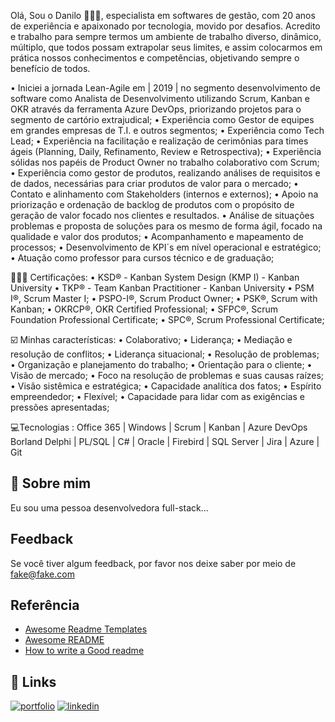 
Olá,
Sou o Danilo 🙋🏻‍♂️, especialista em softwares de gestão, com 20 anos de experiência e apaixonado por tecnologia, movido por desafios. Acredito e trabalho para sempre termos um ambiente de trabalho diverso, dinâmico, múltiplo, que todos possam extrapolar seus limites, e assim colocarmos em prática nossos conhecimentos e competências, objetivando sempre o benefício de todos.

•	Iniciei a jornada Lean-Agile em | 2019 | no segmento desenvolvimento de software como Analista de Desenvolvimento utilizando Scrum, Kanban e OKR através da ferramenta Azure DevOps, priorizando projetos para o segmento de cartório extrajudical;
•	Experiência como Gestor de equipes em grandes empresas de T.I. e outros segmentos;
•	Experiência como Tech Lead;
•	Experiência na facilitação e realização de cerimônias para times ágeis (Planning, Daily, Refinamento, Review e Retrospectiva);
•	Experiência sólidas nos papéis de Product Owner no trabalho colaborativo com Scrum;
•	Experiência como gestor de produtos, realizando análises de requisitos e de dados, necessárias para criar produtos de valor para o mercado;
•	Contato e alinhamento com Stakeholders (internos e externos);
•	Apoio na priorização e ordenação de backlog de produtos com o propósito de geração de valor focado nos clientes e resultados.
•	Análise de situações problemas e proposta de soluções para os mesmo de forma ágil, focado na qualidade e valor dos produtos;
•      Acompanhamento e mapeamento de processos;
•	Desenvolvimento de KPI´s em nível operacional e estratégico;
•	Atuação como professor para cursos técnico e de graduação;

👨🏻‍🎓 Certificações:
•       KSD® - Kanban System Design (KMP I) - Kanban University
•       TKP® - Team Kanban Practitioner - Kanban University
•	PSM I®, Scrum Master I; 
•	PSPO-I®, Scrum Product Owner;
•	PSK®, Scrum with Kanban;
•	OKRCP®, OKR Certified Professional;
•       SFPC®, Scrum Foundation Professional Certificate;
•       SPC®, Scrum Professional Certificate;

☑️ Minhas características:
•	Colaborativo; 
•	Liderança; 
•	Mediação e resolução de conflitos;
•	Liderança situacional;
•	Resolução de problemas; 
•	Organização e planejamento do trabalho;
•	Orientação para o cliente; 
•	Visão de mercado;
•	Foco na resolução de problemas e suas causas raízes;
•	Visão sistêmica e estratégica;
•	Capacidade analítica dos fatos;
•	Espírito empreendedor;
•	Flexível;
•	Capacidade para lidar com as exigências e pressões apresentadas;

💻Tecnologias :
Office 365 | Windows | Scrum | Kanban | Azure DevOps 
Borland Delphi | PL/SQL | C# | Oracle | Firebird | SQL Server | Jira | Azure | Git

## 🚀 Sobre mim
Eu sou uma pessoa desenvolvedora full-stack...


## Feedback

Se você tiver algum feedback, por favor nos deixe saber por meio de fake@fake.com


## Referência

 - [Awesome Readme Templates](https://awesomeopensource.com/project/elangosundar/awesome-README-templates)
 - [Awesome README](https://github.com/matiassingers/awesome-readme)
 - [How to write a Good readme](https://bulldogjob.com/news/449-how-to-write-a-good-readme-for-your-github-project)


## 🔗 Links
[![portfolio](https://img.shields.io/badge/my_portfolio-000?style=for-the-badge&logo=ko-fi&logoColor=white)](https://github.com/danilocpleal)
[![linkedin](https://img.shields.io/badge/linkedin-0A66C2?style=for-the-badge&logo=linkedin&logoColor=white)](https://www.linkedin.com/in/danilo-cpleal/)

